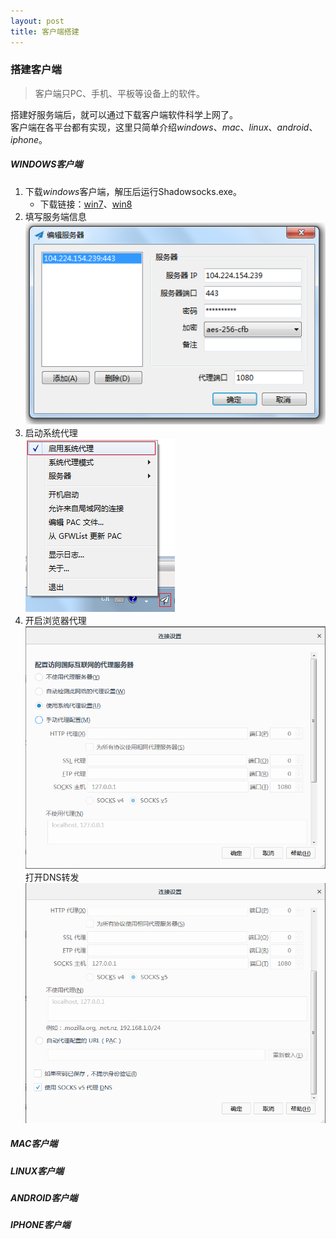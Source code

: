 ```yaml
---
layout: post
title: 客户端搭建
---
```


### 搭建客户端
> 客户端只PC、手机、平板等设备上的软件。

搭建好服务端后，就可以通过下载客户端软件科学上网了。  
客户端在各平台都有实现，这里只简单介绍*windows*、*mac*、*linux*、*android*、*iphone*。

##### *WINDOWS*客户端
1. 下载*windows*客户端，解压后运行Shadowsocks.exe。
    - 下载链接：[win7][1]、[win8][2]
2. 填写服务端信息  
![config][3]
3. 启动系统代理  
![system][4]
4. 开启浏览器代理  
![firefox][5]  
打开DNS转发  
![dns][6]

##### *MAC*客户端

##### *LINUX*客户端

##### *ANDROID*客户端

##### *IPHONE*客户端

[1]: /download/shadowsocks-win-2.3.zip
[2]: /download/shadowsocks-win-dotnet4.0-2.3.zip
[3]: /images/3/windows/sscfg.png
[4]: /images/3/windows/system.png
[5]: /images/3/windows/firefox.png
[6]: /images/3/windows/dns.png
